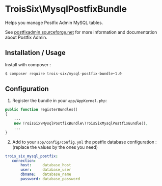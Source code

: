 TroisSix\MysqlPostfixBundle
========================================

Helps you manage Postfix Admin MySQL tables.

See [postfixadmin.sourceforge.net](http://postfixadmin.sourceforge.net/) for more information and documentation about Postfix Admin.

Installation / Usage
--------------------

Install with composer :

```sh
$ composer require trois-six/mysql-postfix-bundle~1.0
```

Configuration
---------------

1. Register the bundle in your `app/AppKernel.php`:

```php
public function registerBundles()
{
    ...
    new TroisSix\MysqlPostfixBundle\TroisSixMysqlPostfixBundle(),
    ...
}
```

2. Add to your `app/config/config.yml` the postfix database configuration : (replace the values by the ones you need)

```yaml
trois_six_mysql_postfix:
   connection:
       host:     database_host
       user:     database_user
       dbname:   database_name
       password: database_password
```
